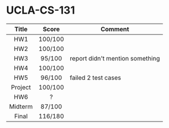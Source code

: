 # UCLA-CS-131

| Title         | Score         | Comment                         |
|:-------------:|:-------------:|---------------------------------|
| HW1           | 100/100       |                                 |
| HW2           | 100/100       |                                 |
| HW3           | 95/100        | report didn't mention something |
| HW4           | 100/100       |                                 |
| HW5           | 96/100        | failed 2 test cases             |
| Project       | 100/100       |                                 |
| HW6           | ?             |                                 |
| Midterm       | 87/100        |                                 |
| Final         | 116/180       |                                 |
